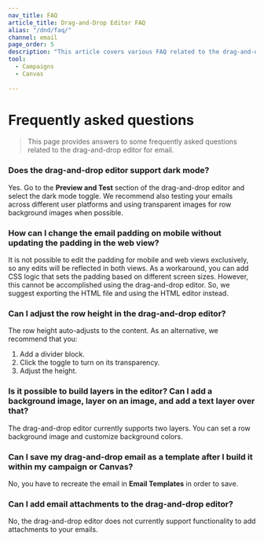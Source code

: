 ```yaml
---
nav_title: FAQ
article_title: Drag-and-Drop Editor FAQ
alias: "/dnd/faq/"
channel: email
page_order: 5
description: "This article covers various FAQ related to the drag-and-drop editor."
tool: 
  - Campaigns
  - Canvas
  
---
```


# Frequently asked questions

> This page provides answers to some frequently asked questions related to the drag-and-drop editor for email.

### Does the drag-and-drop editor support dark mode?

Yes. Go to the **Preview and Test** section of the drag-and-drop editor and select the dark mode toggle. We recommend also testing your emails across different user platforms and using transparent images for row background images when possible. 

### How can I change the email padding on mobile without updating the padding in the web view?

It is not possible to edit the padding for mobile and web views exclusively, so any edits will be reflected in both views. As a workaround, you can add CSS logic that sets the padding based on different screen sizes. However, this cannot be accomplished using the drag-and-drop editor. So, we suggest exporting the HTML file and using the HTML editor instead.

### Can I adjust the row height in the drag-and-drop editor?

The row height auto-adjusts to the content. As an alternative, we recommend that you:
1. Add a divider block.
2. Click the toggle to turn on its transparency.
3. Adjust the height.

### Is it possible to build layers in the editor? Can I add a background image, layer on an image, and add a text layer over that?

The drag-and-drop editor currently supports two layers. You can set a row background image and customize background colors.

### Can I save my drag-and-drop email as a template after I build it within my campaign or Canvas?

No, you have to recreate the email in **Email Templates** in order to save.

### Can I add email attachments to the drag-and-drop editor?

No, the drag-and-drop editor does not currently support functionality to add attachments to your emails.
